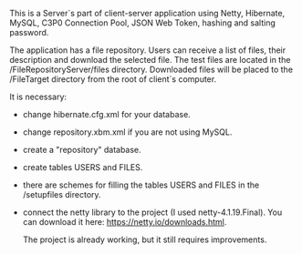   This is a Server`s part of client-server application using Netty, Hibernate, MySQL, C3P0 Connection Pool,
      JSON Web Token, hashing and salting password.

  The application has a file repository. Users can receive a list of files, their description and
      download the selected file.
  The test files are located in the /FileRepositoryServer/files directory.
  Downloaded files will be placed to the /FileTarget directory from the root of client`s computer.

  It is necessary:
- change hibernate.cfg.xml for your database.
- change repository.xbm.xml if you are not using MySQL.
- create a "repository" database.
- create tables USERS and FILES.
- there are schemes for filling the tables USERS and FILES in the /setupfiles directory.
- connect the netty library to the project (I used netty-4.1.19.Final).
  You can download it here: https://netty.io/downloads.html.

  The project is already working, but it still requires improvements.